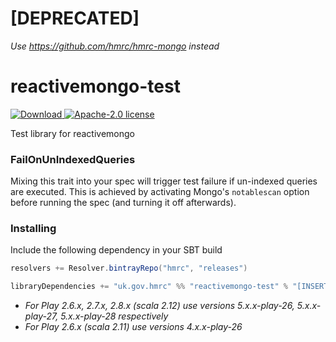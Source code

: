[DEPRECATED]
=
*Use https://github.com/hmrc/hmrc-mongo instead*

# reactivemongo-test

[ ![Download](https://api.bintray.com/packages/hmrc/releases/reactivemongo-test/images/download.svg) ](https://bintray.com/hmrc/releases/reactivemongo-test/_latestVersion) [![Apache-2.0 license](http://img.shields.io/badge/license-Apache-brightgreen.svg)](http://www.apache.org/licenses/LICENSE-2.0.html)

Test library for reactivemongo

### FailOnUnIndexedQueries

Mixing this trait into your spec will trigger test failure if un-indexed queries are executed. This is achieved by activating Mongo's `notablescan`
option before running the spec (and turning it off afterwards).

### Installing

Include the following dependency in your SBT build

```scala
resolvers += Resolver.bintrayRepo("hmrc", "releases")

libraryDependencies += "uk.gov.hmrc" %% "reactivemongo-test" % "[INSERT_VERSION]"
```

* *For Play 2.6.x, 2.7.x, 2.8.x (scala 2.12) use versions 5.x.x-play-26, 5.x.x-play-27, 5.x.x-play-28 respectively*
* *For Play 2.6.x (scala 2.11) use versions 4.x.x-play-26*
